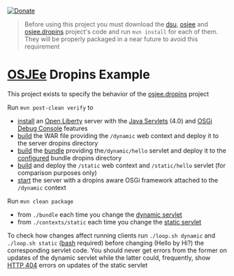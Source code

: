 [![Donate](https://img.shields.io/badge/Donate-PayPal-green.svg)](https://www.paypal.com/donate/?business=7JXD6EDFHXF5C&no_recurring=0&item_name=To+allow+the+development%2C+maintenance+and+evolution+of+a+kind+of+software+that+would+not+exist+outside+the+donationware+model&currency_code=USD)
> Before using this project you must download the [dsu](https://github.com/softalks/dsu), [osjee](https://github.com/softalks/osjee) and [osjee.dropins](https://github.com/softalks/osjee.dropins) project's code and run `mvn install` for each of them. They will be properly packaged in a near future to avoid this requirement
# [OSJEe](https://github.com/softalks/osjee) Dropins Example
This project exists to specify the behavior of the [osjee.dropins](https://github.com/softalks/osjee.dropins) project

Run `mvn post-clean verify` to 
* [install](https://github.com/OpenLiberty/ci.maven/blob/main/docs/create.md#create) an [Open Liberty](https://openliberty.io/) server with the [Java Servlets](https://openliberty.io/docs/latest/reference/feature/servlet-4.0.html) (4.0) and [OSGi Debug Console](https://openliberty.io/docs/latest/reference/feature/osgiConsole-1.0.html) features
* [build](https://github.com/softalks/osjee.dropins.example/blob/main/contexts/dynamic/pom.xml) the WAR file providing the `/dynamic` web context and deploy it to the server dropins directory
* [build](https://github.com/softalks/osjee.dropins.example/blob/main/bundle/pom.xml) the [bundle](https://en.wikipedia.org/wiki/OSGi#Bundles) providing the`/dynamic/hello` servlet and deploy it to the [configured](https://felix.apache.org/documentation/subprojects/apache-felix-file-install.html#_setup) bundle dropins directory
* [build](https://github.com/softalks/osjee.dropins.example/blob/main/contexts/static/pom.xml) and deploy the `/static` web context and `/static/hello` servlet (for comparison purposes only)
* [start](https://github.com/OpenLiberty/ci.maven/blob/main/docs/start.md#start) the server with a dropins aware OSGi framework attached to the `/dynamic` context

Run `mvn clean package`
* from `./bundle` each time you change the [dynamic servlet](https://github.com/softalks/osjee.example/blob/main/bundle/src/main/java/bundle/Hello.java)
* from `./contexts/static` each time you change the [static servlet](https://github.com/softalks/osjee.example/blob/main/contexts/static/src/main/java/war/Hello.java)

To check how changes affect running clients run `./loop.sh dynamic` and `./loop.sh static` ([bash](https://es.wikipedia.org/wiki/Bash) required) before changing (Hello by Hi?) the corresponding servlet code. You should never get errors from the former on updates of the dynamic servlet while the latter could, frequently, show [HTTP 404](https://en.wikipedia.org/wiki/HTTP_404) errors on updates of the static servlet
